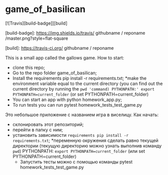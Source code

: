 # game_of_basilican
[![Travis][build-badge]][build]

[build-badge]: https://img.shields.io/travis/ githubname / reponame /master.png?style=flat-square

[build]: https://travis-ci.org/ githubname / reponame

This is a small app called the gallows game. 
How to start:
* clone this repo;
* Go to the repo folder game_of_basilican;
* Install the requirements pip install -r requirements.txt;
*make the environment variable equal to the current directory (you can find out the current directory by running the `pwd 'command) PYTHONPATH:' export PYTHONPATH=current_folder` (or set PYTHONPATH=current_folder)
* You can start an app with python homework_app.py; 
* To run tests you can run pytest homework_tests_test_game.py



Это небольшое приложение с названием игра в виселицу. 
Как начать: 
* склонировать этот репозиторий;
* перейти в папку с ним; 
* установить зависимости `requirements pip install -r requirements.txt`;
*переменную окружения сделать равно текущей директории (текущую директорию можно узнать выполнив команду `pwd`) PYTHONPATH: `export PYTHONPATH=current_folder` (или set PYTHONPATH=current_folder) 
  * Запустить тесты можно с помощью команды pytest homework_tests_test_game.py


